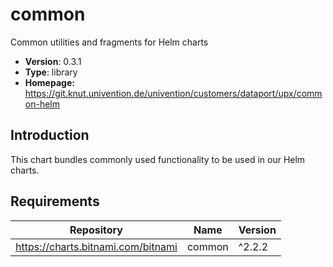 # common

Common utilities and fragments for Helm charts

- **Version**: 0.3.1
- **Type**: library
- **Homepage:** <https://git.knut.univention.de/univention/customers/dataport/upx/common-helm>

## Introduction

This chart bundles commonly used functionality to be used in our Helm charts.

## Requirements

| Repository | Name | Version |
|------------|------|---------|
| https://charts.bitnami.com/bitnami | common | ^2.2.2 |

